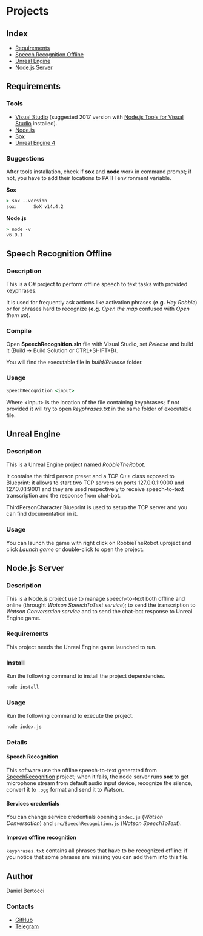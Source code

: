 # Projects


## Index
- [Requirements](#Requirements)
- [Speech Recognition Offline](#SpeechRecognitionOffline)
- [Unreal Engine](#UnrealEngine)
- [Node.js Server](#NodeJSServer)

## <a name="Requirements"></a> Requirements

### Tools
- [Visual Studio](https://www.visualstudio.com/downloads/) (suggested 2017 version with [Node.js Tools for Visual Studio](https://www.visualstudio.com/it/vs/node-js/) installed).
- [Node.js](https://nodejs.org/it/download/)
- [Sox](https://sourceforge.net/projects/sox/)
- [Unreal Engine 4](https://www.unrealengine.com/download)

### Suggestions

After tools installation, check if **sox** and **node** work in command prompt; if not, you have to add their locations to PATH environment variable.

**Sox**
```bat
> sox --version
sox:      SoX v14.4.2
```

**Node.js**
```bat
> node -v
v6.9.1
```

## <a name="SpeechRecognitionOffline"></a> Speech Recognition Offline

### Description

This is a C# project to perform offline speech to text tasks with provided keyphrases.

It is used for frequently ask actions like activation phrases (**e.g.** _Hey Robbie_) or for phrases hard to recognize (**e.g.** _Open the map_ confused with _Open them up_).


### Compile

Open **SpeechRecognition.sln** file with Visual Studio, set _Release_ and build it (Build -> Build Solution or CTRL+SHIFT+B).

You will find the executable file in _build/Release_ folder.


### Usage

```bat
SpeechRecognition <input>
```

Where \<input\> is the location of the file containing keyphrases; if not provided it will try to open _keyphrases.txt_ in the same folder of executable file.



## <a name="UnrealEngine"></a> Unreal Engine

### Description
This is a Unreal Engine project named _RobbieTheRobot_.

It contains the third person preset and a TCP C++ class exposed to Blueprint: it allows to start two TCP servers on ports 127.0.0.1:9000 and 127.0.0.1:9001 and they are used respectively to receive speech-to-text transcription and the response from chat-bot.

ThirdPersonCharacter Blueprint is used to setup the TCP server and you can find documentation in it.


### Usage
You can launch the game with right click on RobbieTheRobot.uproject and click _Launch game_ or double-click to open the project.


## <a name="NodeJSServer"></a> Node.js Server

### Description
This is a Node.js project use to manage speech-to-text both offline and online (throught _Watson SpeechToText service_); to send the transcription to _Watson Conversation service_ and to send the chat-bot response to Unreal Engine game.

### Requirements
This project needs the Unreal Engine game launched to run.

### Install
Run the following command to install the project dependencies.
```bat
node install
```

### Usage
Run the following command to execute the project.

```bat
node index.js
```


### Details

#### Speech Recognition
This software use the offline speech-to-text generated from [SpeechRecognition](#SpeechRecognitionOffline) project; when it fails, the node server runs **sox** to get microphone stream from default audio input device, recognize the silence, convert it to `.ogg` format and send it to Watson.

#### Services credentials
You can change service credentials opening `index.js` (_Watson Conversation_) and `src/SpeechRecognition.js` (_Watson SpeechToText_).

#### Improve offline recognition
`keyphrases.txt` contains all phrases that have to be recognized offline: if you notice that some phrases are missing you can add them into this file.

## Author
Daniel Bertocci

### Contacts

- [GitHub](https://github.com/DanielBertocci)
- [Telegram](https://telegram.me/DanielBertocci)